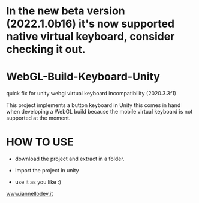 # In the new beta version (2022.1.0b16) it's now supported native virtual keyboard, consider checking it out. #

# WebGL-Build-Keyboard-Unity #
quick fix for unity webgl virtual keyboard incompatibility (2020.3.3f1)

This project implements a button keyboard in Unity 
this comes in hand when developing a WebGL build because the mobile virtual keyboard is not supported at the moment.

# HOW TO USE #

- download the project and extract in a folder.

- import the project in unity

- use it as you like :)



www.iannellodev.it
